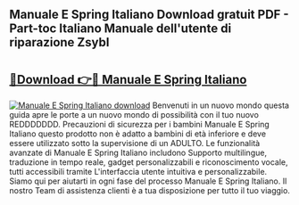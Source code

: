 ## Manuale E Spring Italiano Download gratuit PDF - Part-toc Italiano Manuale dell'utente di riparazione ZsybI

# <h2><a href="http://dfdnwxc.blite.top/?on=Manuale+E+Spring+Italiano">🔗Download 👉🔴 Manuale E Spring Italiano</a></h2>

[![Manuale E Spring Italiano download](https://i.imgur.com/lujVjoI.png)](http://dfdnwxc.blite.top/?on=Manuale+E+Spring+Italiano)
Benvenuti in un nuovo mondo questa guida apre le porte a un nuovo mondo di possibilità con il tuo nuovo REDDDDDDD. Precauzioni di sicurezza per i bambini Manuale E Spring Italiano questo prodotto non è adatto a bambini di età inferiore e deve essere utilizzato sotto la supervisione di un ADULTO. Le funzionalità avanzate di Manuale E Spring Italiano includono Supporto multilingue, traduzione in tempo reale, gadget personalizzabili e riconoscimento vocale, tutti accessibili tramite L'interfaccia utente intuitiva e personalizzabile. Siamo qui per aiutarti in ogni fase del processo Manuale E Spring Italiano. Il nostro Team di assistenza clienti è a tua disposizione per tutto il tuo viaggio.
